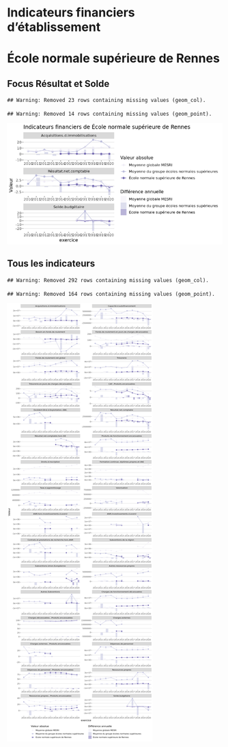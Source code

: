 Indicateurs financiers d’établissement
================

# École normale supérieure de Rennes

## Focus Résultat et Solde

    ## Warning: Removed 23 rows containing missing values (geom_col).

    ## Warning: Removed 14 rows containing missing values (geom_point).

![](école_normale_supérieure_de_rennes_files/figure-gfm/etab.focus-1.png)<!-- -->

## Tous les indicateurs

    ## Warning: Removed 292 rows containing missing values (geom_col).

    ## Warning: Removed 164 rows containing missing values (geom_point).

![](école_normale_supérieure_de_rennes_files/figure-gfm/etab-1.png)<!-- -->
